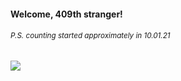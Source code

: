 #### Welcome, 409th stranger!

###### <sup>P.S. counting started approximately in 10.01.21</sup>

<img src="https://kraftwerk28.pp.ua/vcnt.png"></img>
